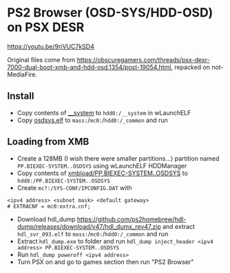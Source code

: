 # PS2 Browser (OSD-SYS/HDD-OSD) on PSX DESR

<https://youtu.be/9riVUC7kSD4>

Original files come from <https://obscuregamers.com/threads/psx-desr-7000-dual-boot-xmb-and-hdd-osd.1354/post-19054.html>, repacked on not-MediaFire.

## Install

- Copy contents of [__system](__system) to `hdd0:/__system` in wLaunchELF
- Copy [osdsys.elf](osdsys.elf) to `mass:`/`mc0:`/`hdd0:/_common` and run

## Loading from XMB

- Create a 128MB (I wish there were smaller partitions...) partition named `PP.BIEXEC-SYSTEM..OSDSYS` using wLaunchELF HDDManager
- Copy contents of [xmbload/PP.BIEXEC-SYSTEM..OSDSYS](xmbload/PP.BIEXEC-SYSTEM..OSDSYS) to `hdd0:/PP.BIEXEC-SYSTEM..OSDSYS`
- Create `mc?:/SYS-CONF/IPCONFIG.DAT` with
```
<ipv4 address> <subnet mask> <default gateway>
# EXTRACNF = mc0:extra.cnf;
```
- Download hdl_dump <https://github.com/ps2homebrew/hdl-dump/releases/download/v47/hdl_dumx_rev47.zip> and extract `hdl_svr_093.elf` to `mass:`/`mc0:`/`hdd0:/_common` and run
- Extract `hdl_dump.exe` to <xmbload> folder and run `hdl_dump inject_header <ipv4 address> PP.BIEXEC-SYSTEM..OSDSYS`
- Run `hdl_dump poweroff <ipv4 address>`
- Turn PSX on and go to games section then run "PS2 Browser"
